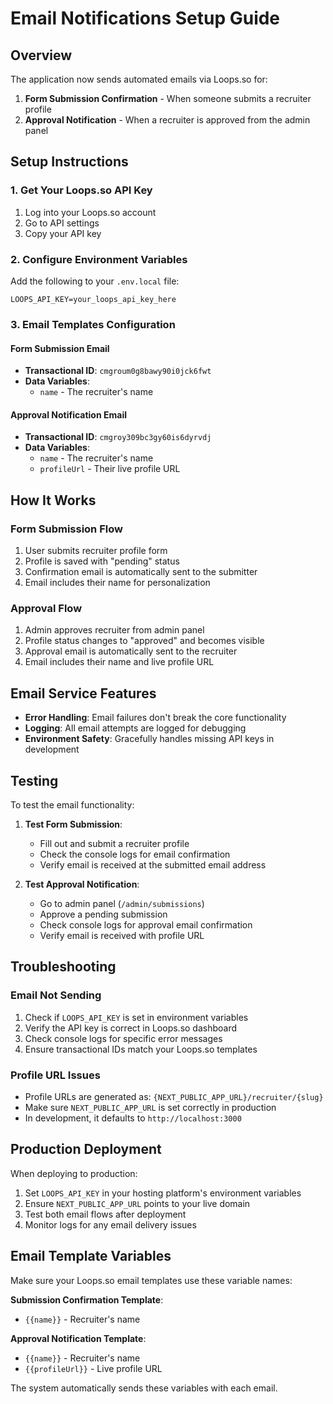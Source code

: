 # Email Notifications Setup Guide

## Overview
The application now sends automated emails via Loops.so for:
1. **Form Submission Confirmation** - When someone submits a recruiter profile
2. **Approval Notification** - When a recruiter is approved from the admin panel

## Setup Instructions

### 1. Get Your Loops.so API Key
1. Log into your Loops.so account
2. Go to API settings
3. Copy your API key

### 2. Configure Environment Variables
Add the following to your `.env.local` file:
```
LOOPS_API_KEY=your_loops_api_key_here
```

### 3. Email Templates Configuration

#### Form Submission Email
- **Transactional ID**: `cmgroum0g8bawy90i0jck6fwt`
- **Data Variables**: 
  - `name` - The recruiter's name

#### Approval Notification Email  
- **Transactional ID**: `cmgroy309bc3gy60is6dyrvdj`
- **Data Variables**:
  - `name` - The recruiter's name
  - `profileUrl` - Their live profile URL

## How It Works

### Form Submission Flow
1. User submits recruiter profile form
2. Profile is saved with "pending" status
3. Confirmation email is automatically sent to the submitter
4. Email includes their name for personalization

### Approval Flow
1. Admin approves recruiter from admin panel
2. Profile status changes to "approved" and becomes visible
3. Approval email is automatically sent to the recruiter
4. Email includes their name and live profile URL

## Email Service Features

- **Error Handling**: Email failures don't break the core functionality
- **Logging**: All email attempts are logged for debugging
- **Environment Safety**: Gracefully handles missing API keys in development

## Testing

To test the email functionality:

1. **Test Form Submission**:
   - Fill out and submit a recruiter profile
   - Check the console logs for email confirmation
   - Verify email is received at the submitted email address

2. **Test Approval Notification**:
   - Go to admin panel (`/admin/submissions`)
   - Approve a pending submission
   - Check console logs for approval email confirmation
   - Verify email is received with profile URL

## Troubleshooting

### Email Not Sending
1. Check if `LOOPS_API_KEY` is set in environment variables
2. Verify the API key is correct in Loops.so dashboard
3. Check console logs for specific error messages
4. Ensure transactional IDs match your Loops.so templates

### Profile URL Issues
- Profile URLs are generated as: `{NEXT_PUBLIC_APP_URL}/recruiter/{slug}`
- Make sure `NEXT_PUBLIC_APP_URL` is set correctly in production
- In development, it defaults to `http://localhost:3000`

## Production Deployment

When deploying to production:
1. Set `LOOPS_API_KEY` in your hosting platform's environment variables
2. Ensure `NEXT_PUBLIC_APP_URL` points to your live domain
3. Test both email flows after deployment
4. Monitor logs for any email delivery issues

## Email Template Variables

Make sure your Loops.so email templates use these variable names:

**Submission Confirmation Template**:
- `{{name}}` - Recruiter's name

**Approval Notification Template**:
- `{{name}}` - Recruiter's name  
- `{{profileUrl}}` - Live profile URL

The system automatically sends these variables with each email.